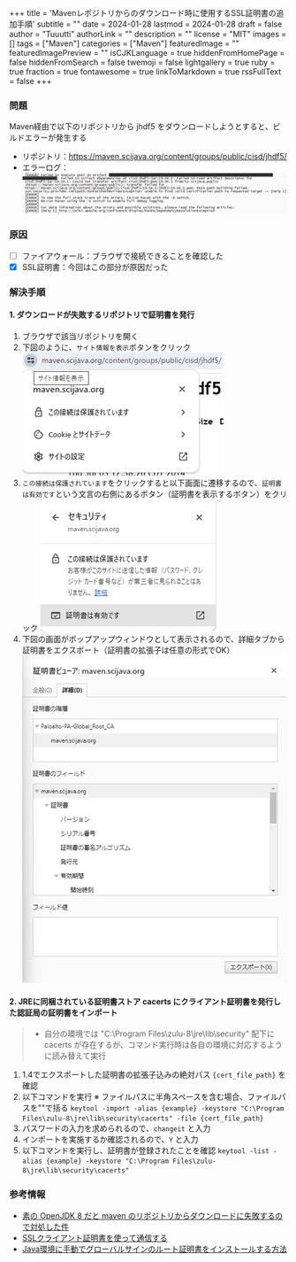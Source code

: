 +++
title = 'Mavenレポジトリからのダウンロード時に使用するSSL証明書の追加手順'
subtitle = ""
date = 2024-01-28
lastmod = 2024-01-28
draft = false
author = "Tuuutti"
authorLink = ""
description = ""
license = "MIT"
images = []
tags = ["Maven"]
categories = ["Maven"]
featuredImage = ""
featuredImagePreview = ""
isCJKLanguage = true
hiddenFromHomePage = false
hiddenFromSearch = false
twemoji = false
lightgallery = true
ruby = true
fraction = true
fontawesome = true
linkToMarkdown = true
rssFullText = false
+++

<!--more-->

### 問題
Maven経由で以下のリポジトリから jhdf5 をダウンロードしようとすると、ビルドエラーが発生する
- リポジトリ：https://maven.scijava.org/content/groups/public/cisd/jhdf5/
- エラーログ：![エラーログ](jhdf5_download_log.png)

### 原因
- [ ] ファイアウォール：ブラウザで接続できることを確認した
- [x] SSL証明書：今回はこの部分が原因だった

### 解決手順
#### 1. ダウンロードが失敗するリポジトリで証明書を発行
1. ブラウザで該当リポジトリを開く
2. 下図のように、`サイト情報を表示`ボタンをクリック
    ![サイト情報の表示](site_info.png "サイト情報の表示")
3. `この接続は保護されています`をクリックすると以下画面に遷移するので、`証明書は有効です`という文言の右側にあるボタン（証明書を表示するボタン）をクリック
    ![証明書の表示](show_certification.png "証明書の表示")
4. 下図の画面がポップアップウィンドウとして表示されるので、詳細タブから証明書をエクスポート（証明書の拡張子は任意の形式でOK）
    ![証明書のエクスポート](export_certification.png "証明書のエクスポート")

#### 2. JREに同梱されている証明書ストア cacerts にクライアント証明書を発行した認証局の証明書をインポート
> - 自分の環境では "C:\Program Files\zulu-8\jre\lib\security" 配下に cacerts が存在するが、コマンド実行時は各自の環境に対応するように読み替えて実行
1. 1.4でエクスポートした証明書の拡張子込みの絶対パス `{cert_file_path}` を確認
2. 以下コマンドを実行
    ※ ファイルパスに半角スペースを含む場合、ファイルパスを""で括る
    `keytool -import -alias {example} -keystore "C:\Program Files\zulu-8\jre\lib\security\cacerts" -file {cert_file_path}`
3. パスワードの入力を求められるので、`changeit` と入力
4. インポートを実施するか確認されるので、`Y` と入力
5. 以下コマンドを実行し、証明書が登録されたことを確認
    `keytool -list -alias {example} -keystore "C:\Program Files\zulu-8\jre\lib\security\cacerts"`


### 参考情報
- [素の OpenJDK 8 だと maven のリポジトリからダウンロードに失敗するので対処した件](https://qiita.com/yasumichi/items/de7cfd4b9fe64cbe4045)
- [SSLクライアント証明書を使って通信する](https://qiita.com/kompiro/items/25b2e01c2e9aaab7f67d)
- [Java環境に手動でグローバルサインのルート証明書をインストールする方法](https://jp.globalsign.com/support/ssl/confinfo/rootcert-import-java.html)
